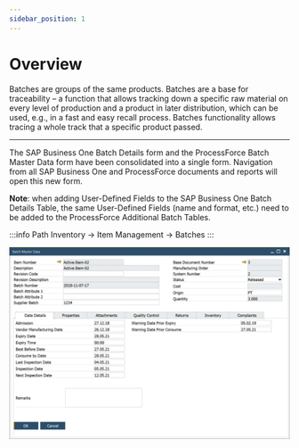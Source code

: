 ```yaml
---
sidebar_position: 1
---
```


# Overview

Batches are groups of the same products. Batches are a base for traceability – a function that allows tracking down a specific raw material on every level of production and a product in later distribution, which can be used, e.g., in a fast and easy recall process. Batches functionality allows tracing a whole track that a specific product passed.

---

The SAP Business One Batch Details form and the ProcessForce Batch Master Data form have been consolidated into a single form. Navigation from all SAP Business One and ProcessForce documents and reports will open this new form.

**Note**: when adding User-Defined Fields to the SAP Business One Batch Details Table, the same User-Defined Fields (name and format, etc.) need to be added to the ProcessForce Additional Batch Tables.

:::info Path
Inventory → Item Management → Batches
:::

![Batch Master Data](./media/overview/batch-master-data-general.webp)
